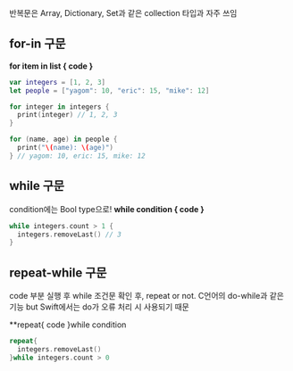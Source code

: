 반복문은 Array, Dictionary, Set과 같은 collection 타입과 자주 쓰임

## for-in 구문
**for item in list {
  code
}** 

```swift
var integers = [1, 2, 3]
let people = ["yagom": 10, "eric": 15, "mike": 12]

for integer in integers {
  print(integer) // 1, 2, 3
}

for (name, age) in people {
  print("\(name): \(age)")
} // yagom: 10, eric: 15, mike: 12
```

## while 구문
condition에는 Bool type으로! 
**while condition {
  code
}** 

```swift
while integers.count > 1 {
  integers.removeLast() // 3
}
```

## repeat-while 구문
code 부분 실행 후 while 조건문 확인 후, repeat or not. 
C언어의 do-while과 같은 기능 but Swift에서는 do가 오류 처리 시 사용되기 때문

**repeat{
  code
}while condition

```swift
repeat{
  integers.removeLast()
}while integers.count > 0
```

